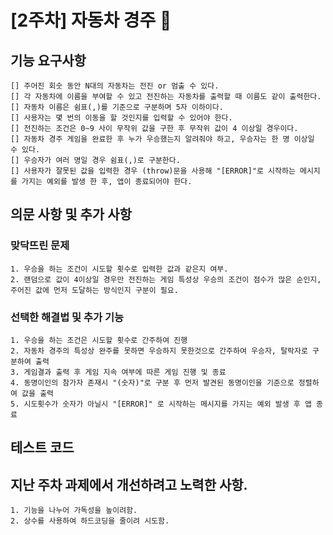 # [2주차] 자동차 경주 🚗
## 기능 요구사항
    [] 주어진 회숫 동안 N대의 자동차는 전진 or 멈출 수 있다.
    [] 각 자동차에 이름을 부여할 수 있고 전진하는 자동차를 출력할 때 이름도 같이 출력한다.
    [] 자동차 이름은 쉼표(,)를 기준으로 구분하며 5자 이하이다.
    [] 사용자는 몇 번의 이동을 할 것인지를 입력할 수 있어야 한다.
    [] 전진하는 조건은 0~9 사이 무작위 값을 구한 후 무작위 값이 4 이상일 경우이다.
    [] 자동차 경주 게임을 완료한 후 누가 우승했는지 알려줘야 하고, 우승자는 한 명 이상일 수 있다.
    [] 우승자가 여러 명일 경우 쉼표(,)로 구분한다.
    [] 사용자가 잘못된 값을 입력한 경우 (throw)문을 사용해 "[ERROR]"로 시작하는 메시지를 가지는 예외를 발생 한 후, 앱이 종료되어야 한다.
## 의문 사항 및 추가 사항
### 맞닥뜨린 문제
    1. 우승을 하는 조건이 시도할 횟수로 입력한 값과 같은지 여부.
    2. 랜덤으로 값이 4이상일 경우만 전진하는 게임 특성상 우승의 조건이 점수가 많은 순인지, 주어진 값에 먼저 도달하는 방식인지 구분이 필요.
### 선택한 해결법 및 추가 기능
    1. 우승을 하는 조건은 시도할 횟수로 간주하여 진행
    2. 자동차 경주의 특성상 완주를 못하면 우승하지 못한것으로 간주하여 우승자, 탈락자로 구분하여 출력
    3. 게임결과 출력 후 게임 지속 여부에 따른 게임 진행 및 종료
    4. 동명이인의 참가자 존재시 "(숫자)"로 구분 후 먼저 발견된 동명이인을 기준으로 정렬하여 값을 출력
    5. 시도횟수가 숫자가 아닐시 "[ERROR]" 로 시작하는 메시지를 가지는 예외 발생 후 앱 종료
## 테스트 코드
## 지난 주차 과제에서 개선하려고 노력한 사항.
    1. 기능을 나누어 가독성을 높이려함.
    2. 상수를 사용하여 하드코딩을 줄이려 시도함.
